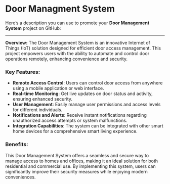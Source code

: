 # Door Managment System

Here’s a description you can use to promote your **Door Management System** project on GitHub:

---

**Overview:**
The Door Management System is an innovative Internet of Things (IoT) solution designed for efficient door access management. This project empowers users with the ability to automate and control door operations remotely, enhancing convenience and security.

### Key Features:

- **Remote Access Control**: Users can control door access from anywhere using a mobile application or web interface.
- **Real-time Monitoring**: Get live updates on door status and activity, ensuring enhanced security.
- **User Management**: Easily manage user permissions and access levels for different individuals.
- **Notifications and Alerts**: Receive instant notifications regarding unauthorized access attempts or system malfunctions.
- **Integration Capabilities**: The system can be integrated with other smart home devices for a comprehensive smart living experience.

### Benefits:
This Door Management System offers a seamless and secure way to manage access to homes and offices, making it an ideal solution for both residential and commercial use. By implementing this system, users can significantly improve their security measures while enjoying modern conveniences.



